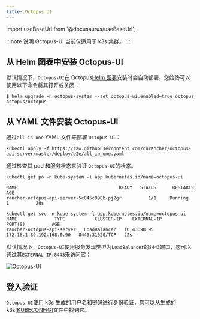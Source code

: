 ```yaml
---
title: Octopus UI
---
```


import useBaseUrl from '@docusaurus/useBaseUrl';

:::note 说明
Octopus-UI 当前仅适用于 k3s 集群。
:::

## 从 Helm 图表中安装 Octopus-UI

默认情况下，`Octopus-UI`在 Octopus[Helm 图表](./install#1-octopus-helm-应用)安装时会自动部署，您始终可以使用以下命令将其打开或关闭：

```shell script
$ helm upgrade -n octopus-system --set octopus-ui.enabled=true octopus octopus/octopus
```

## 从 YAML 文件安装 Octopus-UI

通过`all-in-one` YAML 文件来部署 `Octopus-UI`：

```shell script
kubectl apply -f https://raw.githubusercontent.com/cnrancher/octopus-api-server/master/deploy/e2e/all_in_one.yaml
```

通过检查其 pod 和服务状态来验证 `Octopus-UI`的状态。

```shell script
kubectl get po -n kube-system -l app.kubernetes.io/name=octopus-ui

NAME                                      READY   STATUS      RESTARTS   AGE
rancher-octopus-api-server-5c845c998b-pj2gr          1/1     Running     1          20s

kubectl get svc -n kube-system -l app.kubernetes.io/name=octopus-ui
NAME              TYPE           CLUSTER-IP    EXTERNAL-IP                PORT(S)          AGE
rancher-octopus-api-server   LoadBalancer   10.43.98.95   172.16.1.89,192.168.0.90   8443:31520/TCP   22s
```

默认情况下，`Octopus-UI`使用服务发现类型为`LoadBalancer`的`8443`端口，您可以通过其`EXTERNAL-IP:8443`来访问它：

![Octopus-UI](/img/octopus/edge-ui.jpg)

## 登入验证

`Octopus-UI`使用 k3s 生成的用户名和密码进行身份验证，您可以从生成的 k3s[[KUBECONFIG]](https://rancher.com/docs/k3s/latest/en/cluster-access/)文件中找到它。
